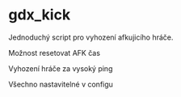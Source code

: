 # gdx_kick
Jednoduchý script pro vyhození afkujicího hráče.

Možnost resetovat AFK čas

Vyhození hráče za vysoký ping

Všechno nastavitelné v configu
